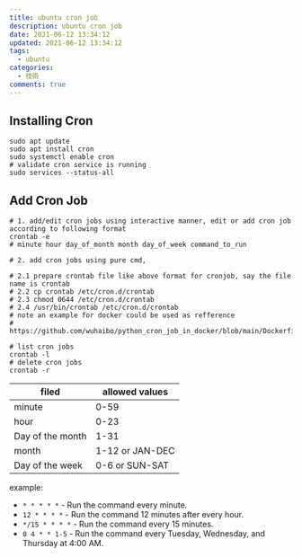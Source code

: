 ```yaml
---
title: ubuntu cron job
description: ubuntu cron job
date: 2021-06-12 13:34:12
updated: 2021-06-12 13:34:12
tags:
  - ubuntu
categories:
  - 技術
comments: true
---
```


## Installing Cron
```shell
sudo apt update
sudo apt install cron
sudo systemctl enable cron
# validate cron service is running
sudo services --status-all 
```

## Add Cron Job

```shell
# 1. add/edit cron jobs using interactive manner, edit or add cron job according to following format
crontab -e 
# minute hour day_of_month month day_of_week command_to_run

# 2. add cron jobs using pure cmd,

# 2.1 prepare crontab file like above format for cronjob, say the file name is crontab
# 2.2 cp crontab /etc/cron.d/crontab  
# 2.3 chmod 0644 /etc/cron.d/crontab
# 2.4 /usr/bin/crontab /etc/cron.d/crontab
# note an example for docker could be used as refference 
# https://github.com/wuhaibo/python_cron_job_in_docker/blob/main/Dockerfile

# list cron jobs
crontab -l
# delete cron jobs
crontab -r

```

| filed            | allowed values  |
|------------------|-----------------|
| minute           | 0-59            |
| hour             | 0-23            |
| Day of the month | 1-31            |
| month            | 1-12 or JAN-DEC |
| Day of the week  | 0-6 or SUN-SAT  |

example:
- ```* * * * *``` - Run the command every minute.
- ```12 * * * *``` - Run the command 12 minutes after every hour.
- ```*/15 * * * *``` - Run the command every 15 minutes.
- ```0 4 * * 1-5``` - Run the command every Tuesday, Wednesday, and Thursday at 4:00 AM.